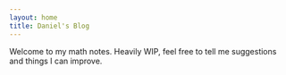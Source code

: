 ```yaml
---
layout: home
title: Daniel's Blog
---
```


Welcome to my math notes. Heavily WIP, feel free to tell me suggestions and things I can improve.